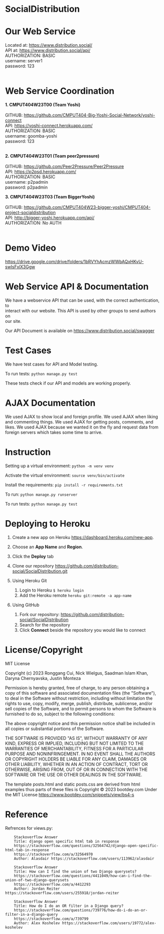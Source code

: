 # SocialDistribution


Our Web Service
=================

Located at: https://www.distribution.social/<br />
API at: https://www.distribution.social/api/<br />
AUTHORIZATION: BASIC <br />
username: server1<br />
password: 123<br /><br />

Web Service Coordination
=================

**1. CMPUT404W23T00 (Team Yoshi)<br /><br />**
GITHUB: https://github.com/CMPUT404-Big-Yoshi-Social-Network/yoshi-connect<br />
API: https://yoshi-connect.herokuapp.com/<br />
AUTHORIZATION: BASIC <br />
username: goomba-yoshi<br />
password: 123<br /><br />

**2. CMPUT404W23T01 (Team peer2pressure)<br /><br />**
GITHUB: https://github.com/Peer2Pressure/Peer2Pressure<br />
API: https://p2psd.herokuapp.com/<br />
AUTHORIZATION: BASIC<br />
username: p2padmin<br />
password: p2padmin<br />

**3. CMPUT404W23T03 (Team BiggerYoshi)<br /><br />**
GITHUB: https://github.com/CMPUT404W23-bigger-yoshi/CMPUT404-project-socialdistribution<br />
API: http://bigger-yoshi.herokuapp.com/api/<br />
AUTHORIZATION: No AUTH<br /><br />

Demo Video
=================
https://drive.google.com/drive/folders/1bRVYhAcmzWWbAQxHKvU-swIsFxlX3Ggw

Web Service API & Documentation
=================

We have a webservice API that can be used, with the correct authentication, to<br />
interact with our website. This API is used by other groups to send authors on<br />
our site.<br />

Our API Document is available on https://www.distribution.social/swagger

Test Cases
=================
We have test cases for API and Model testing.

To run tests: `python manage.py test`<br />

These tests check if our API and models are working properly.<br />

AJAX Documentation
=================
We used AJAX to show local and foreign profile.
We used AJAX when liking and commenting things.
We used AJAX for getting posts, comments, and likes.
We used AJAX because we wanted it on the fly and request data from foreign servers which takes some time to arrive.


Instruction
=================

Setting up a virtual environment:
`python -m venv venv`

Activate the virtual environment:
`source venv/bin/activate`

Install the requirements:
`pip install -r requirements.txt`

To run: `python manage.py runserver`

To run tests: `python manage.py test`

Deploying to Heroku
=================
1. Create a new app on Heroku https://dashboard.heroku.com/new-app.

2. Choose an **App Name** and **Region**.

3. Click the **Deploy** tab

4. Clone our repository https://github.com/distribution-social/SocialDistribution.git

5. Using Heroku Git
   1.  Login to Heroku `$ heroku login`
   2.  Add the Heroku remote `heroku git:remote -a app-name`

6. Using GitHub
   1. Fork our repository: https://github.com/distribution-social/SocialDistribution
   2. Search for the repository
   3. Click **Connect** beside the repository you would like to connect

License/Copyright
=================

MIT License

Copyright (c) 2023 Ronggang Cui, Nick Wielgus, Saadman Islam Khan, Daryna Chernyavska, Justin Monteza

Permission is hereby granted, free of charge, to any person obtaining a copy of this software and associated documentation files (the "Software"), to deal in the Software without restriction, including without limitation the rights to use, copy, modify, merge, publish, distribute, sublicense, and/or sell copies of the Software, and to permit persons to whom the Software is furnished to do so, subject to the following conditions:

The above copyright notice and this permission notice shall be included in all copies or substantial portions of the Software.

THE SOFTWARE IS PROVIDED "AS IS", WITHOUT WARRANTY OF ANY KIND, EXPRESS OR IMPLIED, INCLUDING BUT NOT LIMITED TO THE WARRANTIES OF MERCHANTABILITY, FITNESS FOR A PARTICULAR PURPOSE AND NONINFRINGEMENT. IN NO EVENT SHALL THE AUTHORS OR COPYRIGHT HOLDERS BE LIABLE FOR ANY CLAIM, DAMAGES OR OTHER LIABILITY, WHETHER IN AN ACTION OF CONTRACT, TORT OR OTHERWISE, ARISING FROM, OUT OF OR IN CONNECTION WITH THE SOFTWARE OR THE USE OR OTHER DEALINGS IN THE SOFTWARE.

The template posts.html and static posts.css are derived from html
examples thus parts of these files is Copyright © 2023 bootdey.com
Under the MIT License https://www.bootdey.com/snippets/view/bs4-s

Reference
=================

Refrences for views.py:

        Stackoverflow Answer
        Title: django open specific html tab in response
        https://stackoverflow.com/questions/32564742/django-open-specific-html-tab-in-response
        https://stackoverflow.com/a/32564970
        Author: Alasdair https://stackoverflow.com/users/113962/alasdair

        Stackoverflow Answer
        Title: How can I find the union of two Django querysets?
        https://stackoverflow.com/questions/4411049/how-can-i-find-the-union-of-two-django-querysets
        https://stackoverflow.com/a/4412293
        Author: Jordan Reiter https://stackoverflow.com/users/255918/jordan-reiter

        Stackoverflow Answer
        Title: How do I do an OR filter in a Django query?
        https://stackoverflow.com/questions/739776/how-do-i-do-an-or-filter-in-a-django-query
        https://stackoverflow.com/a/739799
        Author: Alex Koshelev https://stackoverflow.com/users/19772/alex-koshelev


